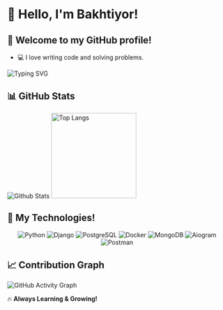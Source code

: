 
# 👋 Hello, I'm **Bakhtiyor**! 

## 🚀 Welcome to my GitHub profile!


- 💻 I love writing code and solving problems.


<img src="https://readme-typing-svg.herokuapp.com?font=Fira+Code&duration=3000&pause=1000&color=F70000&center=true&vCenter=true&width=600&lines=Always+Learn+New+Things+🚀" alt="Typing SVG" />

## 📊 GitHub Stats
![Github Stats](https://github-readme-stats.vercel.app/api?username=bakhtiyorturaev&show_icons=true&theme=radical)
<img src="https://github-readme-stats.vercel.app/api/top-langs/?username=bakhtiyorturaev&layout=compact&theme=radical&langs_count=6" alt="Top Langs" height="195"/>

## 🚀 My Technologies!

<p align="center">
  <img src="https://img.shields.io/badge/Python-3776AB?style=for-the-badge&logo=python&logoColor=white" alt="Python">
  <img src="https://img.shields.io/badge/Django-092E20?style=for-the-badge&logo=django&logoColor=white" alt="Django">
  <img src="https://img.shields.io/badge/PostgreSQL-316192?style=for-the-badge&logo=postgresql&logoColor=white" alt="PostgreSQL">
  <img src="https://img.shields.io/badge/Docker-2496ED?style=for-the-badge&logo=docker&logoColor=white" alt="Docker">
  <img src="https://img.shields.io/badge/MongoDB-47A248?style=for-the-badge&logo=mongodb&logoColor=white" alt="MongoDB">
  <img src="https://img.shields.io/badge/Aiogram-2CA5E0?style=for-the-badge&logo=telegram&logoColor=white" alt="Aiogram">
  <img src="https://img.shields.io/badge/Postman-FF6C37?style=for-the-badge&logo=postman&logoColor=white" alt="Postman">
</p>


## 📈 Contribution Graph
![GitHub Activity Graph](https://github-readme-activity-graph.vercel.app/graph?username=bakhtiyorturaev&theme=react&hide_title=true&hide_border=true&area=true&color=00ff00)


🔥 **Always Learning & Growing!**
